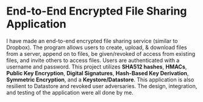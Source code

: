 # End-to-End Encrypted File Sharing Application

I have made an end-to-end encrypted file sharing service
(similar to Dropbox). The program allows users to create, upload,
& download files from a server, append on to files, be given/revoked
of access from existing files, and invite others to access files.
Users are authenticated with a username and password. This project
utilizes **SHA512 hashes**, **HMACs**, **Public Key Encryption**, **Digital
Signatures**, **Hash-Based Key Derivation**, **Symmetric Encryption**, and
a **Keystore/Datastore**. This application is also resilient to Datastore
and revoked user adversaries. The design, integration, and testing of the
application were all done by me. 
